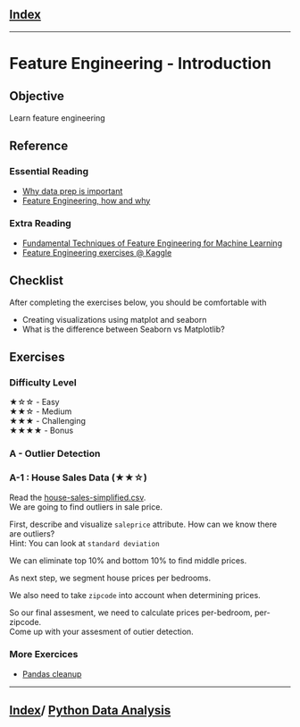 <link rel='stylesheet' href='../assets/css/main.css'/>

## [Index](../README.md)

---

# Feature Engineering - Introduction

## Objective

Learn feature engineering

## Reference

### Essential Reading

* [Why data prep is important](https://machinelearningmastery.com/data-preparation-is-important/)
* [Feature Engineering, how and why](https://machinelearningmastery.com/discover-feature-engineering-how-to-engineer-features-and-how-to-get-good-at-it/)


### Extra Reading

* [Fundamental Techniques of Feature Engineering for Machine Learning](https://towardsdatascience.com/feature-engineering-for-machine-learning-3a5e293a5114)
* [Feature Engineering exercises @ Kaggle](https://www.kaggle.com/learn/feature-engineering)


## Checklist

After completing the exercises below, you should be comfortable with

* Creating visualizations using matplot and seaborn
* What is the difference between Seaborn vs Matplotlib?

## Exercises

### Difficulty Level

★☆☆  - Easy  
★★☆  - Medium  
★★★  - Challenging  
★★★★ - Bonus

### A - Outlier Detection

### A-1 : House Sales Data (★★☆)

Read the [house-sales-simplified.csv](https://elephantscale-public.s3.amazonaws.com/data/house-prices/house-sales-simplified.csv).  
We are going to find outliers in sale price.

First, describe and visualize `saleprice` attribute.  How can we know there are outliers?  
Hint: You can look at `standard deviation`

We can eliminate top 10% and bottom 10% to find middle prices.

As next step, we segment house prices per bedrooms.

We also need to take `zipcode` into account when determining prices.

So our final assesment, we need to calculate prices  per-bedroom, per-zipcode.  
Come up with your assesment of outier detection.



### More Exercices

* [Pandas cleanup](https://www.w3resource.com/python-exercises/pandas/missing-values/index.php)

---

## [Index](../README.md)/ [Python Data Analysis](0-README.md)
